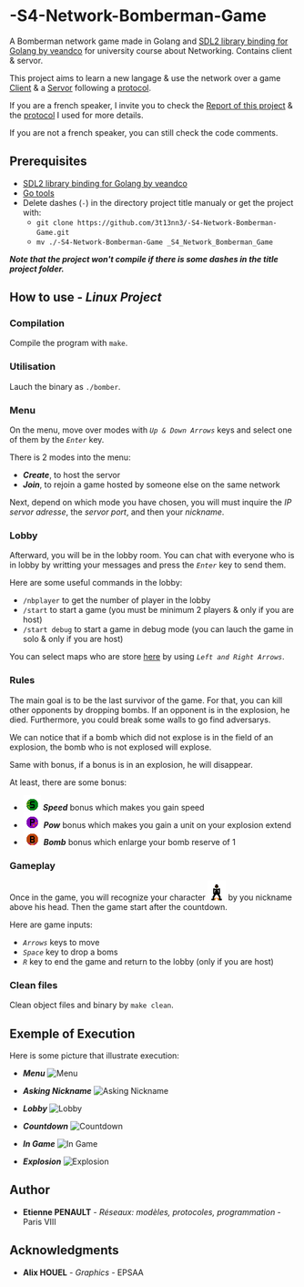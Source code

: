 # -S4-Network-Bomberman-Game
A Bomberman network game made in Golang and [SDL2 library binding for Golang by veandco](https://github.com/veandco/go-sdl2) for university course about Networking. Contains client &amp; servor.

This project aims to learn a new langage & use the network over a game [Client](https://github.com/3t13nn3/-S4-Network-Bomberman-Game/blob/master/client.go) & a [Servor](https://github.com/3t13nn3/-S4-Network-Bomberman-Game/blob/master/servor.go) following a [protocol](https://github.com/3t13nn3/-S4-Network-Bomberman-Game/blob/master/Protocol/protocol.txt).

If you are a french speaker, I invite you to check the [Report of this project](https://github.com/3t13nn3/-S4-Network-Bomberman-Game/blob/master/Rapport/Rapport.pdf) & the [protocol](https://github.com/3t13nn3/-S4-Network-Bomberman-Game/blob/master/Protocol/protocol.txt) I used for more details.

If you are not a french speaker, you can still check the code comments.

## Prerequisites

- [SDL2 library binding for Golang by veandco](https://github.com/veandco/go-sdl2) 
- [Go tools](https://golang.org/doc/install)
- Delete dashes (```-```) in the directory project title manualy or get the project with:
  * ```git clone https://github.com/3t13nn3/-S4-Network-Bomberman-Game.git```
  * ```mv ./-S4-Network-Bomberman-Game _S4_Network_Bomberman_Game```
  
***Note that the project won't compile if there is some dashes in the title project folder.***
## How to use - *Linux Project*

### Compilation

Compile the program with ```make```.

### Utilisation

Lauch the binary as ```./bomber```.

### Menu

On the menu, move over modes with *```Up & Down Arrows```* keys and select one of them by the *```Enter```* key.

There is 2 modes into the menu:
  * ***Create***, to host the servor
  * ***Join***, to rejoin a game hosted by someone else on the same network

Next, depend on which mode you have chosen, you will must inquire the *IP servor adresse*, the *servor port*, and then your *nickname*.

### Lobby

Afterward, you will be in the lobby room. You can chat with everyone who is in lobby by writting your messages and press the *```Enter```* key to send them.

Here are some useful commands in the lobby:
- ```/nbplayer``` to get the number of player in the lobby
- ```/start``` to start a game (you must be minimum 2 players & only if you are host)
- ```/start debug``` to start a game in debug mode (you can lauch the game in solo & only if you are host)

You can select maps who are store [here](https://github.com/3t13nn3/-S4-Network-Bomberman-Game/tree/master/Media/Map) by using *```Left and Right Arrows```*.

### Rules 

The main goal is to be the last survivor of the game. For that, you can kill other opponents by dropping bombs. If an opponent is in the explosion, he died.
Furthermore, you could break some walls to go find adversarys.

We can notice that if a bomb which did not explose is in the field of an explosion, the bomb who is not explosed will explose.

Same with bonus, if a bonus is in an explosion, he will disappear.

At least, there are some bonus:
- ![Speed](https://github.com/3t13nn3/-S4-Network-Bomberman-Game/blob/master/Screen/speed.bmp) ***Speed*** bonus which makes you gain speed
- ![Pow](https://github.com/3t13nn3/-S4-Network-Bomberman-Game/blob/master/Screen/pow.bmp) ***Pow*** bonus which makes you gain a unit on your explosion extend
- ![Bomb](https://github.com/3t13nn3/-S4-Network-Bomberman-Game/blob/master/Screen/bomb.bmp) ***Bomb*** bonus which enlarge your bomb reserve of 1 

### Gameplay

Once in the game, you will recognize your character ![Character](https://github.com/3t13nn3/-S4-Network-Bomberman-Game/blob/master/Screen/player.bmp) by you nickname above his head. Then the game start after the countdown.

Here are game inputs:
- *```Arrows```* keys to move
- *```Space```* key to drop a boms
- *```R```* key to end the game and return to the lobby (only if you are host)

### Clean files

Clean object files and binary by ```make clean```.

## Exemple of Execution

Here is some picture that illustrate execution:

- ***Menu***
![Menu](https://github.com/3t13nn3/-S4-Network-Bomberman-Game/blob/master/Screen/1.png)

- ***Asking Nickname***
![Asking Nickname](https://github.com/3t13nn3/-S4-Network-Bomberman-Game/blob/master/Screen/2.png)

- ***Lobby***
![Lobby](https://github.com/3t13nn3/-S4-Network-Bomberman-Game/blob/master/Screen/3.png)

- ***Countdown***
![Countdown](https://github.com/3t13nn3/-S4-Network-Bomberman-Game/blob/master/Screen/4.png)

- ***In Game***
![In Game](https://github.com/3t13nn3/-S4-Network-Bomberman-Game/blob/master/Screen/5.png)

- ***Explosion***
![Explosion](https://github.com/3t13nn3/-S4-Network-Bomberman-Game/blob/master/Screen/6.png)

## Author

* **Etienne PENAULT** - *Réseaux: modèles, protocoles, programmation* - Paris VIII

## Acknowledgments

* **Alix HOUEL** - *Graphics* - EPSAA
